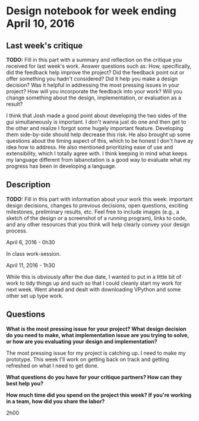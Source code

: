# Design notebook for week ending April 10, 2016

## Last week's critique

**TODO:** Fill in this part with a summary and reflection on the critique you
received for last week's work. Answer questions such as:  How, specifically, did
the feedback help improve the project? Did the feedback point out or offer
something you hadn't considered? Did it help you make a design decision? Was it 
helpful in addressing the most pressing issues in your project? How will you
incorporate the feedback into your work? Will you change something about the 
design, implementation, or evaluation as a result?

I think that Josh made a good point about developing the two sides of the gui 
simultaneously is important. I don't wanna just do one and then get to the other 
and realize I forgot some hugely important feature. Developing them side-by-side
should help decrease this risk. He also brought up some questions about the
timing aspect of this, which to be honest I don't have ay idea how to address. 
He also mentioned prioritizing ease of use and extensibility, which I totally
agree with. I think keeping in mind what keeps my language different from
labanotation is a good way to evaluate what my progress has been in developing
a language.

## Description

**TODO:** Fill in this part with information about your work this week:
important design decisions, changes to previous decisions, open questions,
exciting milestones, preliminary results, etc. Feel free to include images
(e.g., a sketch of the design or a screenshot of a running program), links to
code, and any other resources that you think will help clearly convey your
design process.

April 6, 2016 - 0h30

In class work-session.

April 11, 2016 - 1h30

While this is obviously after the due date, I wanted to put in a little bit of work 
to tidy things up and such so that I could cleanly start my work for next week.
Went ahead and dealt with downloading VPython and some other set up type work.

## Questions

**What is the most pressing issue for your project? What design decision do
you need to make, what implementation issue are you trying to solve, or how
are you evaluating your design and implementation?**

The most pressing issue for my project is catching up. I need to make my 
prototype. This week I'll work on getting back on track and getting 
refreshed on what I need to get done.

**What questions do you have for your critique partners? How can they best help
you?**




**How much time did you spend on the project this week? If you're working in a
team, how did you share the labor?**

2h00
